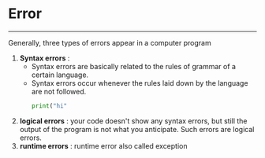 # Error

---
Generally, three types of errors appear in a computer program
1. **Syntax errors** : 
    * Syntax errors are basically related to the rules of grammar of a certain language.
    * Syntax errors occur whenever the rules laid down by the language are not followed.
      ```python
      print("hi"
      ```
2. **logical errors** :  your code doesn't show any syntax errors, but still the output of the program is not what you anticipate. Such errors are logical errors.
3. **runtime errors** : runtime error also called exception
